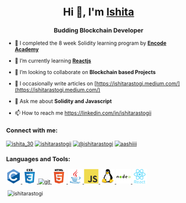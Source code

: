 <h1 align="center">Hi 👋, I'm <a href="https://github.com/ishitarastogi" target="blank">Ishita</a></h1>
<h3 align="center">Budding Blockchain Developer</h3>

- 🔭 I completed the 8 week Solidity learning program by **<a href="https://www.encode.club/" target="blank">Encode Academy</a>**

- 🌱 I’m currently learning **<a href="https://reactjs.org/" target="blank">Reactjs</a>**

- 👯 I’m looking to collaborate on **Blockchain based Projects**

- 📝 I occasionally write articles on [https://ishitarastogi.medium.com/](https://ishitarastogi.medium.com/)

- 💬 Ask me about **Solidity and Javascript**

- 📫 How to reach me https://linkedin.com/in/ishitarastogii

<h3 align="left">Connect with me:</h3>
<p align="left">
<a href="https://twitter.com/ishita_30" target="blank"><img align="center" src="https://raw.githubusercontent.com/rahuldkjain/github-profile-readme-generator/master/src/images/icons/Social/twitter.svg" alt="ishita_30" height="30" width="40" /></a>
<a href="https://linkedin.com/in/ishitarastogii" target="blank"><img align="center" src="https://raw.githubusercontent.com/rahuldkjain/github-profile-readme-generator/master/src/images/icons/Social/linked-in-alt.svg" alt="ishitarastogii" height="30" width="40" /></a>
<a href="https://medium.com/@ishitarastogi" target="blank"><img align="center" src="https://raw.githubusercontent.com/rahuldkjain/github-profile-readme-generator/master/src/images/icons/Social/medium.svg" alt="@ishitarastogi" height="30" width="40" /></a>
<a href="https://www.hackerrank.com/aashiiii" target="blank"><img align="center" src="https://raw.githubusercontent.com/rahuldkjain/github-profile-readme-generator/master/src/images/icons/Social/hackerrank.svg" alt="aashiiii" height="30" width="40" /></a>
</p>

<h3 align="left">Languages and Tools:</h3>
<p align="left"> <a href="https://www.cprogramming.com/" target="_blank"> <img src="https://raw.githubusercontent.com/devicons/devicon/master/icons/c/c-original.svg" alt="c" width="40" height="40"/> </a> <a href="https://www.w3schools.com/css/" target="_blank"> <img src="https://raw.githubusercontent.com/devicons/devicon/master/icons/css3/css3-original-wordmark.svg" alt="css3" width="40" height="40"/> </a> <a href="https://git-scm.com/" target="_blank"> <img src="https://www.vectorlogo.zone/logos/git-scm/git-scm-icon.svg" alt="git" width="40" height="40"/> </a> <a href="https://www.w3.org/html/" target="_blank"> <img src="https://raw.githubusercontent.com/devicons/devicon/master/icons/html5/html5-original-wordmark.svg" alt="html5" width="40" height="40"/> </a> <a href="https://www.java.com" target="_blank"> <img src="https://raw.githubusercontent.com/devicons/devicon/master/icons/java/java-original.svg" alt="java" width="40" height="40"/> </a> <a href="https://developer.mozilla.org/en-US/docs/Web/JavaScript" target="_blank"> <img src="https://raw.githubusercontent.com/devicons/devicon/master/icons/javascript/javascript-original.svg" alt="javascript" width="40" height="40"/> </a> <a href="https://www.linux.org/" target="_blank"> <img src="https://raw.githubusercontent.com/devicons/devicon/master/icons/linux/linux-original.svg" alt="linux" width="40" height="40"/> </a> <a href="https://nodejs.org" target="_blank"> <img src="https://raw.githubusercontent.com/devicons/devicon/master/icons/nodejs/nodejs-original-wordmark.svg" alt="nodejs" width="40" height="40"/> </a> <a href="https://reactjs.org/" target="_blank"> <img src="https://raw.githubusercontent.com/devicons/devicon/master/icons/react/react-original-wordmark.svg" alt="react" width="40" height="40"/> </a> </p>

<p>&nbsp;<img align="center" src="https://github-readme-stats.vercel.app/api?username=ishitarastogi&show_icons=true&locale=en" alt="ishitarastogi" /></p>
